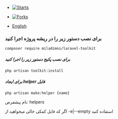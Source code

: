 - [![Starts](https://img.shields.io/github/stars/miladimos/laravel-toolkit?style=flat&logo=github)](https://github.com/miladimos/laravel-toolkit/forks)
- [![Forks](https://img.shields.io/github/forks/miladimos/laravel-toolkit?style=flat&logo=github)](https://github.com/miladimos/laravel-toolkit/stargazers)

- [English](README.md)

### برای نصب دستور زیر را در ریشه پروژه اجرا کنید

`composer require miladimos/laravel-toolkit`

##### برای نصب پکیج دستور زیر را اجرا کنید

`php artisan toolkit:install`

##### برای ایجاد helper فایل

`php artisan make:helper {name}`

نام پیشفرض: helpers

اگر که فایل کمکی خالی میخواهید از 
-e|--empty استفاده کنید
